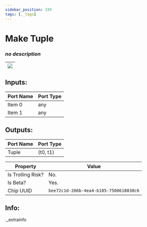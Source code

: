 ```yaml
---
sidebar_position: 339
tags: [._tags]
---
```


# Make Tuple


### *no description*

| ![](https://images-ext-2.discordapp.net/external/MPmIaQzlEPmgGWlgi-WxBBXt0Bjv_zWPkg1y1f_sy3s/https/www.recroomcircuits.com/image/circuit/absolute-value?width=206&height=108) |
|-----|

## Inputs:
| Port Name | Port Type |
|-----------|-----------|
| Item 0 | any |
| Item 1 | any |

## Outputs:
| Port Name | Port Type |
|-----------|-----------|
| Tuple | (t0, t1) | 

| Property  | Value |
|-------------------|-----------|
| Is Trolling Risk? | No. |
| Is Beta? | Yes. |
| Chip UUID | `bee72c1d-266b-4ea4-b185-7500618030c6` |

## Info:
._extrainfo